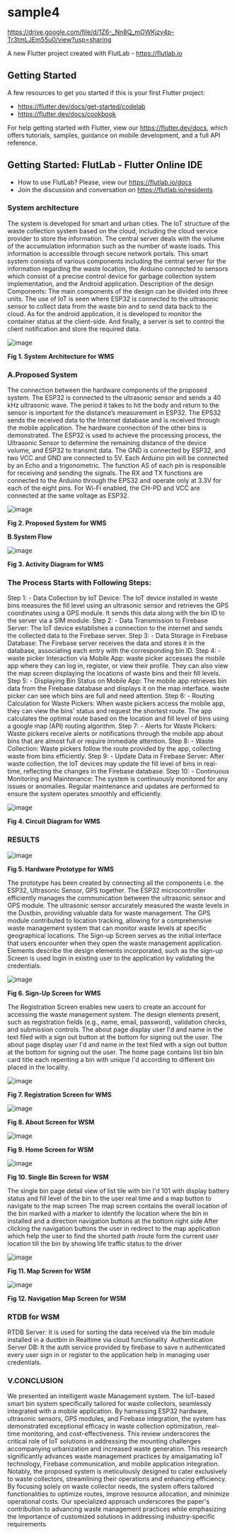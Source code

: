 # sample4
https://drive.google.com/file/d/1Z6-_Nn8Q_mOWKjzv4p-Tr3tmLJEm55u0/view?usp=sharing

A new Flutter project created with FlutLab - https://flutlab.io

## Getting Started

A few resources to get you started if this is your first Flutter project:

- https://flutter.dev/docs/get-started/codelab
- https://flutter.dev/docs/cookbook

For help getting started with Flutter, view our
https://flutter.dev/docs, which offers tutorials,
samples, guidance on mobile development, and a full API reference.

## Getting Started: FlutLab - Flutter Online IDE

- How to use FlutLab? Please, view our https://flutlab.io/docs
- Join the discussion and conversation on https://flutlab.io/residents


### **System architecture**
The system is developed for smart and urban cities. The IoT structure of the waste collection system based on the cloud, including the cloud service provider to store the information. The central server deals with the volume of the accumulation information such as the number of waste loads. This information is accessible through secure network portals. This smart system consists of various components including the central server for the information regarding the waste location, the Arduino connected to sensors which consist of a precise control device for garbage collection system implementation, and the Android application. Description of the design Components: The main components of the design can be divided into three units. The use of IoT is seen where ESP32 is connected to the ultrasonic sensor to collect data from the waste bin and to send data back to the cloud. As for the android application, it is developed to monitor the container status at the client-side. And finally, a server is set to control the client notification and store the required data.


![image](https://github.com/Mohit126/SMWMS_IOT-EcoBin-/assets/81141220/dac24ee8-1c7a-40d3-93ee-05cc34378ec9)

**Fig 1. System Architecture for WMS**

### **A.Proposed System**
The connection between the hardware components of the proposed system. The ESP32 is connected to the ultrasonic sensor and sends a 40 kHz ultrasonic wave. The period it takes to hit the body and return to the sensor is important for the distance’s measurement in ESP32. The EPS32 sends the received data to the Internet database and is received through the mobile application. The hardware connection of the other bins is demonstrated. The ESP32 is used to achieve the processing process, the Ultrasonic Sensor to determine the remaining distance of the device volume, and ESP32 to transmit data. The GND is connected by ESP32, and two VCC and GND are connected to 5V. Each Arduino pin will be connected by an Echo and a trigonometric. The function AS of each pin is responsible for receiving and sending the signals. The RX and TX functions are connected to the Arduino through the EPS32 and operate only at 3.3V for each of the eight pins. For Wi-Fi enabled, the CH-PD and VCC are connected at the same voltage as ESP32.



![image](https://github.com/Mohit126/SMWMS_IOT-EcoBin-/assets/81141220/9d932298-bdd7-4049-b8b7-2816acef05e7)

**Fig 2. Proposed System for WMS**
		

**B.System Flow**

![image](https://github.com/Mohit126/SMWMS_IOT-EcoBin-/assets/81141220/6419a94d-bd14-4c7a-89cf-9bbd516ea9cc)

**Fig 3. Activity Diagram for WMS**


### **The Process Starts with Following Steps:**
Step 1: - Data Collection by IoT Device: The IoT device installed in waste bins measures the fill level using an ultrasonic sensor and retrieves the GPS coordinates using a GPS module. It sends this data along with the bin ID to the server via a SIM module.
Step 2: - Data Transmission to Firebase Server: The IoT device establishes a connection to the internet and sends the collected data to the Firebase server.
Step 3: - Data Storage in Firebase Database: The Firebase server receives the data and stores it in the database, associating each entry with the corresponding bin ID.
Step 4: - waste picker Interaction via Mobile App: waste picker accesses the mobile app where they can log in, register, or view their profile. They can also view the map screen displaying the locations of waste bins and their fill levels.
Step 5: - Displaying Bin Status on Mobile App: The mobile app retrieves bin data from the Firebase database and displays it on the map interface. waste picker can see which bins are full and need attention.
Step 6: - Routing Calculation for Waste Pickers: When waste pickers access the mobile app, they can view the bins' status and request the shortest route. The app calculates the optimal route based on the location and fill level of bins using a google map (API) routing algorithm.
Step 7: - Alerts for Waste Pickers: Waste pickers receive alerts or notifications through the mobile app about bins that are almost full or require immediate attention.
Step 8: - Waste Collection: Waste pickers follow the route provided by the app, collecting waste from bins efficiently.
Step 9: - Update Data in Firebase Server: After waste collection, the IoT devices may update the fill level of bins in real-time, reflecting the changes in the Firebase database.
Step 10: - Continuous Monitoring and Maintenance: The system is continuously monitored for any issues or anomalies. Regular maintenance and updates are performed to ensure the system operates smoothly and efficiently.

![image](https://github.com/Mohit126/SMWMS_IOT-EcoBin-/assets/81141220/e6aa6ef4-9d50-4f7b-9b2f-4e9d456766e6)

**Fig 4. Circuit Diagram for WMS**

### **RESULTS**
![image](https://github.com/Mohit126/SMWMS_IOT-EcoBin-/assets/81141220/4c142ad0-43a1-4e0d-a745-a86257dbc545)

**Fig 5. Hardware Prototype for WMS**

The prototype has been created by connecting all the components i.e. the ESP32, Ultrasonic Sensor, GPS together. The ESP32 microcontroller efficiently manages the communication between the ultrasonic sensor and GPS module. The ultrasonic sensor accurately measured the waste levels in the Dustbin, providing valuable data for waste management. The GPS module contributed to location tracking, allowing for a comprehensive waste management system that can monitor waste levels at specific geographical locations.
The Sign-up Screen serves as the initial interface that users encounter when they open the waste management application. Elements describe the design elements incorporated, such as the sign-up Screen is used login in existing user to the application by validating the credentials.

![image](https://github.com/Mohit126/SMWMS_IOT-EcoBin-/assets/81141220/c1cfb6a6-e8bb-47bf-8399-275466a6be39)

**Fig 6. Sign-Up Screen for WMS**

The Registration Screen enables new users to create an account for accessing the waste management system. The design elements present, such as registration fields (e.g., name, email, password), validation checks, and submission controls. The about page display user I'd and name in the text filed with a sign out button at the bottom for signing out the user.
The about page display user I'd and name in the text filed with a sign out button at the bottom for signing out the user.
The home page contains list bin bin card title each repenting a bin with unique I'd according to different bin placed in the locality.

![image](https://github.com/Mohit126/SMWMS_IOT-EcoBin-/assets/81141220/e93616e4-76db-4488-9d10-b213ba0a2974)

**Fig 7. Registration Screen for WMS**

![image](https://github.com/Mohit126/SMWMS_IOT-EcoBin-/assets/81141220/91b792b0-f374-4e21-a42b-f3e2ab9f6d1f)

**Fig 8. About Screen for WSM**

![image](https://github.com/Mohit126/SMWMS_IOT-EcoBin-/assets/81141220/2872431c-c8f8-4fbf-b39c-7765a83d43ff)

**Fig 9. Home Screen for WSM**

![image](https://github.com/Mohit126/SMWMS_IOT-EcoBin-/assets/81141220/206f1dd2-a983-4f66-95d4-a2668aa3d3f6)

**Fig 10. Single Bin Screen for WSM**

The single bin page detail view of list tile with bin I'd 101 with display battery status and fill level of the bin to the user real time and a map button to navigate to the map screen
The map screen contains the overall location of the bin marked with a marker to identify the location where the bin in installed and a direction navigation buttons at the bottom right side
After clicking the navigation buttons the user in redirect to the map application which help the user to find the shorted path /route form the current user location till the bin by showing life traffic status to the driver

![image](https://github.com/Mohit126/SMWMS_IOT-EcoBin-/assets/81141220/e56a11dd-1ada-493b-a49a-3fef6237c806)

**Fig 11. Map Screen for WSM**

![image](https://github.com/Mohit126/SMWMS_IOT-EcoBin-/assets/81141220/cbe5851d-9374-499c-8711-c2d9844bb32e)

**Fig 12. Navigation Map Screen for WSM**

### **RTDB for WSM**
RTDB Server: It is used for sorting the data received via the bin module installed in a dustbin in Realtime via cloud functionality 
Authentication Server DB: It the auth service provided by firebase to save n authenticated every user sign in or register to the application help in managing user credentials.



### V.CONCLUSION
We presented an intelligent waste Management system. The IoT-based smart bin system specifically tailored for waste collectors, seamlessly integrated with a mobile application. By harnessing ESP32 hardware, ultrasonic sensors, GPS modules, and Firebase integration, the system has demonstrated exceptional efficacy in waste collection optimization, real-time monitoring, and cost-effectiveness. This review underscores the critical role of IoT solutions in addressing the mounting challenges accompanying urbanization and increased waste generation. This research significantly advances waste management practices by amalgamating IoT technology, Firebase communication, and mobile application integration. Notably, the proposed system is meticulously designed to cater exclusively to waste collectors, streamlining their operations and enhancing efficiency. By focusing solely on waste collector needs, the system offers tailored functionalities to optimize routes, improve resource allocation, and minimize operational costs. Our specialized approach underscores the paper's contribution to advancing waste management practices while emphasizing the importance of customized solutions in addressing industry-specific requirements
